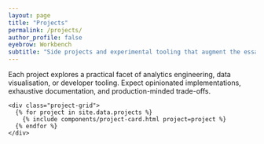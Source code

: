```yaml
---
layout: page
title: "Projects"
permalink: /projects/
author_profile: false
eyebrow: Workbench
subtitle: "Side projects and experimental tooling that augment the essays."
---
```


<section class="projects-archive" data-component="projects-archive">
  <div class="stack stack--gap-xl">
    <p class="lead">Each project explores a practical facet of analytics engineering, data visualisation, or developer tooling. Expect opinionated implementations, exhaustive documentation, and production-minded trade-offs.</p>

    <div class="project-grid">
      {% for project in site.data.projects %}
        {% include components/project-card.html project=project %}
      {% endfor %}
    </div>
  </div>
</section>
